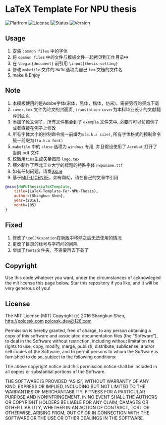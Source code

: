 # LaTeX Template For NPU thesis
![Platfrom](https://img.shields.io/badge/Platfrom-TeXLive2016-3D6117.svg)
[![License](https://img.shields.io/badge/license-MIT-blue.svg)](LICENSE)
![Status](https://img.shields.io/badge/status-complete-brightgreen.svg)
![Version](https://img.shields.io/badge/version-v1.3.1-674EA7.svg)

## Usage
1. 安装 `common files` 中的字体
2. 将 `common files` 中的文件与模板文件一起拷贝到工作目录中
3. 在 `\begin{document}` 前引用 `\input{thesis-setting}`
4. 修改 `makefile` 文件的 `MAIN` 选项为自己 `tex` 文档的文件名
5. make & Enjoy

## Note
1. 本模板使用的是Adobe字体(宋体，黑体，楷体，仿宋)，需要另行购买或下载
2. `cover.tex` 文件为论文的封面页, `translation-cover`为本科毕业设计的文献翻译封面页
3. 添加了论文例子，所有文件集合到了 `example` 文件夹中, 必要时可以仿照例子或者直接在例子上修改
4. 所有字体大小的控制命令统一前缀为`s(a.k.a size)`, 所有字体格式的控制命令统一前缀为`f(a.k.a font)`
5. `makefile` 中的 `close` 选项为 `windows` 专用, 并且假设使用了 `Acrobat` 打开了当前 pdf 文件
6. 校徽用`tikz`生成矢量图形 `logo.tex`
7. 额外制作了西北工业大学的标题的特殊字体 `nwpuname.ttf`
8. 如有任何问题，请发[issue](https://github.com/polossk/LeTeX-Template-For-NPU-Thesis/issues/new)
9. 基于[MIT-LICENSE](LICENSE)，如有帮助，请在自己的文章中引用
```bibtex
@misc{NWPUThesisLaTeXTemplate,
    title={LaTeX-Template-For-NPU-Thesis},
    author={Shangkun Shen},
    year={2016},
    month={05}
}
```

## Fixed
1. 修改了`\xeCJKcapation`在新版中移除之后无法使用的情况
2. 更改了目录的标号与字符间的间隔
3. 增加了`fonts`文件夹，不需要再去下载了

## Copyright
Use this code whatever you want, under the circumstances of acknowleged the
mit license this page below. Star this repository if you like, and it will
be very generous of you!

## License
The MIT License (MIT)
Copyright (c) 2016 Shangkun Shen, http://polossk.com <polossk_dev@126.com>

Permission is hereby granted, free of charge, to any person obtaining a copy
of this software and associated documentation files (the “Software”), to deal
in the Software without restriction, including without limitation the rights
to use, copy, modify, merge, publish, distribute, sublicense, and/or sell
copies of the Software, and to permit persons to whom the Software is
furnished to do so, subject to the following conditions:

The above copyright notice and this permission notice shall be included in
all copies or substantial portions of the Software.

THE SOFTWARE IS PROVIDED “AS IS”, WITHOUT WARRANTY OF ANY KIND, EXPRESS OR
IMPLIED, INCLUDING BUT NOT LIMITED TO THE WARRANTIES OF MERCHANTABILITY,
FITNESS FOR A PARTICULAR PURPOSE AND NONINFRINGEMENT. IN NO EVENT SHALL THE
AUTHORS OR COPYRIGHT HOLDERS BE LIABLE FOR ANY CLAIM, DAMAGES OR OTHER
LIABILITY, WHETHER IN AN ACTION OF CONTRACT, TORT OR OTHERWISE, ARISING FROM,
OUT OF OR IN CONNECTION WITH THE SOFTWARE OR THE USE OR OTHER DEALINGS IN
THE SOFTWARE.
